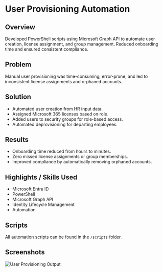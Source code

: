 # User Provisioning Automation

## Overview
Developed PowerShell scripts using Microsoft Graph API to automate user creation, license assignment, and group management. Reduced onboarding time and ensured consistent compliance.

## Problem
Manual user provisioning was time-consuming, error-prone, and led to inconsistent license assignments and orphaned accounts.

## Solution
- Automated user creation from HR input data.  
- Assigned Microsoft 365 licenses based on role.  
- Added users to security groups for role-based access.  
- Automated deprovisioning for departing employees.

## Results
- Onboarding time reduced from hours to minutes.  
- Zero missed license assignments or group memberships.  
- Improved compliance by automatically removing orphaned accounts.

## Highlights / Skills Used
- Microsoft Entra ID  
- PowerShell  
- Microsoft Graph API  
- Identity Lifecycle Management  
- Automation  

## Scripts
All automation scripts can be found in the `/scripts` folder.

## Screenshots
![User Provisioning Output](screenshots/provisioning-output.png)


